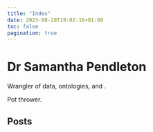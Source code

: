 ```yaml
---
title: "Index"
date: 2023-08-28T19:02:16+01:00
toc: false
pagination: true
---
```


# Dr Samantha Pendleton

Wrangler of data, ontologies, and . 

Pot thrower. 

## Posts